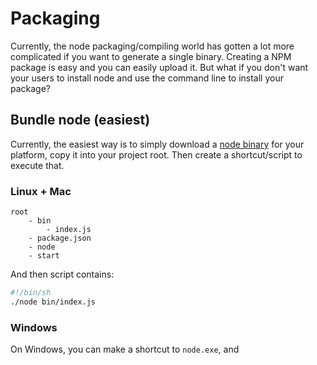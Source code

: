 # Packaging

Currently, the node packaging/compiling world has gotten a lot more complicated if you want to generate a single binary. Creating a NPM package is easy and you can easily upload it. But what if you don't want your users to install node and use the command line to install your package?

## Bundle node (easiest)

Currently, the easiest way is to simply download a [node binary](https://nodejs.org/en/download/) for your platform, copy it into your project root. Then create a shortcut/script to execute that.

### Linux + Mac
```
root
    - bin
        - index.js
    - package.json
    - node
    - start
```

And then script contains:

```bash
#!/bin/sh
./node bin/index.js
```

### Windows

On Windows, you can make a shortcut to `node.exe`, and 